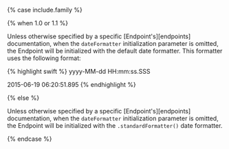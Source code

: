 {% case include.family %}

{% when 1.0 or 1.1 %}

Unless otherwise specified by a specific [Endpoint's][endpoints] documentation, when the `dateFormatter` initialization parameter is omitted, the Endpoint will be initialized with the default date formatter. This formatter uses the following format:

{% highlight swift %}
yyyy-MM-dd HH:mm:ss.SSS

2015-06-19 06:20:51.895
{% endhighlight %}

{% else %}

Unless otherwise specified by a specific [Endpoint's][endpoints] documentation, when the `dateFormatter` initialization parameter is omitted, the Endpoint will be initialized with the `.standardFormatter()` date formatter.

{% endcase %}

